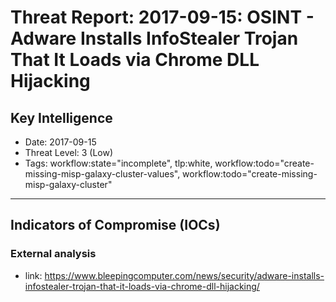 # Threat Report: 2017-09-15: OSINT - Adware Installs InfoStealer Trojan That It Loads via Chrome DLL Hijacking


## Key Intelligence
* Date: 2017-09-15
* Threat Level: 3 (Low)
* Tags: workflow:state="incomplete", tlp:white, workflow:todo="create-missing-misp-galaxy-cluster-values", workflow:todo="create-missing-misp-galaxy-cluster"

---

## Indicators of Compromise (IOCs)
### External analysis
* link: https://www.bleepingcomputer.com/news/security/adware-installs-infostealer-trojan-that-it-loads-via-chrome-dll-hijacking/

